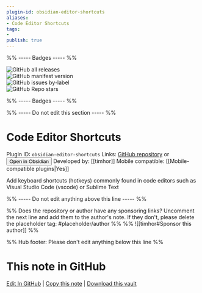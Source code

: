 ```yaml
---
plugin-id: obsidian-editor-shortcuts
aliases:
- Code Editor Shortcuts
tags: 
- 
publish: true
---
```


%% ----- Badges ----- %%

![GitHub all releases](https://img.shields.io/github/downloads/timhor/obsidian-editor-shortcuts/total?color=573E7A&logo=github&style=for-the-badge)   
![GitHub manifest version](https://img.shields.io/github/manifest-json/v/timhor/obsidian-editor-shortcuts?color=573E7A&logo=github&style=for-the-badge)   
![GitHub issues by-label](https://img.shields.io/github/issues/timhor/obsidian-editor-shortcuts/help%20wanted?color=573E7A&logo=github&style=for-the-badge)   
![GitHub Repo stars](https://img.shields.io/github/stars/timhor/obsidian-editor-shortcuts?color=573E7A&logo=github&style=for-the-badge)

%% ----- Badges ----- %%

%% ----- Do not edit this section ----- %%

# Code Editor Shortcuts

Plugin ID: `obsidian-editor-shortcuts`
Links: [GitHub repository](https://github.com/timhor/obsidian-editor-shortcuts) or [<button id=HH>Open in Obsidian</button>](obsidian://show-plugin?id=obsidian-editor-shortcuts)
Developed by: [[timhor]]
Mobile compatible: [[Mobile-compatible plugins|Yes]]

Add keyboard shortcuts (hotkeys) commonly found in code editors such as Visual Studio Code (vscode) or Sublime Text

%% ----- Do not edit anything above this line ----- %% 

%% Does the repository or author have any sponsoring links? Uncomment the next line and add them to the author's note. If they don't, please delete the placeholder tag: #placeholder/author %%
%% ![[timhor#Sponsor this author]] %%

%% Hub footer: Please don't edit anything below this line %%

# This note in GitHub

<span class="git-footer">[Edit In GitHub](https://github.dev/obsidian-community/obsidian-hub/blob/main/02%20-%20Community%20Expansions/02.05%20All%20Community%20Expansions/Plugins/obsidian-editor-shortcuts.md "git-hub-edit-note") | [Copy this note](https://raw.githubusercontent.com/obsidian-community/obsidian-hub/main/02%20-%20Community%20Expansions/02.05%20All%20Community%20Expansions/Plugins/obsidian-editor-shortcuts.md "git-hub-copy-note") | [Download this vault](https://github.com/obsidian-community/obsidian-hub/archive/refs/heads/main.zip "git-hub-download-vault") </span>
